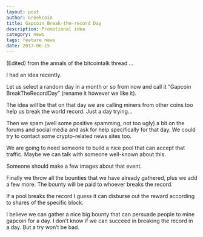 ```yaml
---
layout: post
author: Greekcoin
title: Gapcoin Break-the-record Day
description: Promotional idea
category: news
tags: feature news
date: 2017-06-15
---
```


(Edited) from the annals of the bitcointalk thread ...

I had an idea recently.

Let us select a random day in a month or so from now and call it “Gapcoin BreakTheRecordDay” (rename it however we like it).

The idea will be that on that day we are calling miners from other coins too help us break the world record. Just a day trying...

Then we spam (well some positive spamming, not too ugly) a bit on the forums and social media and ask for help specifically for that day. We could try to contact some crypto-related news sites too.

We are going to need someone to build a nice pool that can accept that traffic. Maybe we can talk with someone well-known about this.  

Someone should make a few images about that event.

Finally we throw all the bounties that we have already gathered, plus we add a few more. The bounty will be paid to whoever breaks the record.

If a pool breaks the record I guess it can disburse out the reward according to shares of the specific block.

I believe we can gather a nice big bounty that can persuade people to mine gapcoin for a day. I don’t know if we can succeed in breaking the record in a day. But a try won’t be bad.